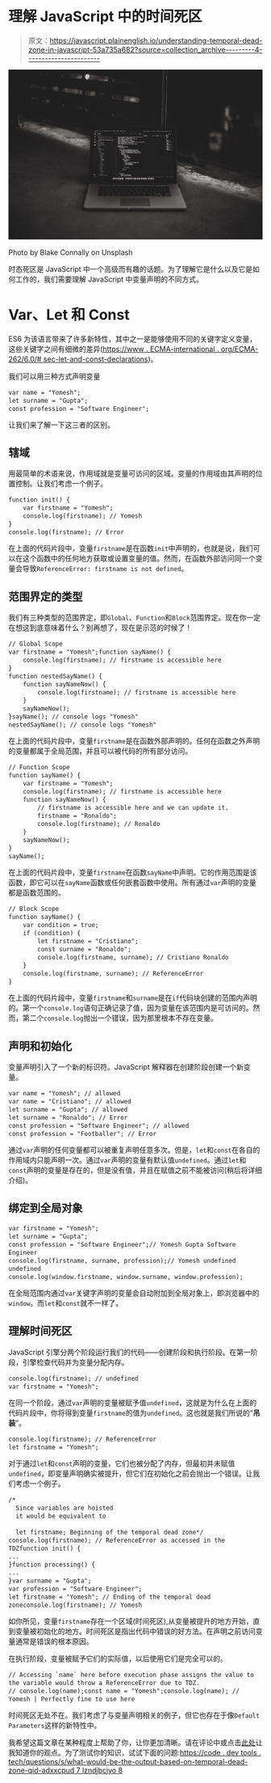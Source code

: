 # 理解 JavaScript 中的时间死区

> 原文：<https://javascript.plainenglish.io/understanding-temporal-dead-zone-in-javascript-53a735a682?source=collection_archive---------4----------------------->

![](img/943d1dfdf27af0448ac30c8da0aaf559.png)

Photo by Blake Connally on Unsplash

时态死区是 JavaScript 中一个高级而有趣的话题。为了理解它是什么以及它是如何工作的，我们需要理解 JavaScript 中变量声明的不同方式。

# Var、Let 和 Const

ES6 为该语言带来了许多新特性，其中之一是能够使用不同的关键字定义变量，这些关键字之间有细微的差异([https://www . ECMA-international . org/ECMA-262/6.0/# sec-let-and-const-declarations](https://www.ecma-international.org/ecma-262/6.0/#sec-let-and-const-declarations))。

我们可以用三种方式声明变量

```
var name = "Yomesh";
let surname = "Gupta";
const profession = "Software Engineer";
```

让我们来了解一下这三者的区别。

## 辖域

用最简单的术语来说，作用域就是变量可访问的区域。变量的作用域由其声明的位置控制。让我们考虑一个例子。

```
function init() {
    var firstname = "Yomesh";
    console.log(firstname); // Yomesh
}
console.log(firstname); // Error
```

在上面的代码片段中，变量`firstname`是在函数`init`中声明的，也就是说，我们可以在这个函数中的任何地方获取或设置变量的值。然而，在函数外部访问同一个变量会导致`ReferenceError: firstname is not defined`。

## 范围界定的类型

我们有三种类型的范围界定，即`Global`、`Function`和`Block`范围界定。现在你一定在想这到底意味着什么？别再想了，现在是示范的时候了！

```
// Global Scope
var firstname = "Yomesh";function sayName() {
    console.log(firstname); // firstname is accessible here
}
function nestedSayName() {
    function sayNameNow() {
        console.log(firstname); // firstname is accessible here
    }
    sayNameNow();
}sayName(); // console logs "Yomesh"
nestedSayName(); // console logs "Yomesh"
```

在上面的代码片段中，变量`firstname`是在函数外部声明的。任何在函数之外声明的变量都属于全局范围，并且可以被代码的所有部分访问。

```
// Function Scope
function sayName() {
    var firstname = "Yomesh";
    console.log(firstname); // firstname is accessible here
    function sayNameNow() {
        // firstname is accessible here and we can update it.
        firstname = "Ronaldo";
        console.log(firstname); // Ronaldo
    }
    sayNameNow();
}
sayName();
```

在上面的代码片段中，变量`firstname`在函数`sayName`中声明。它的作用范围是该函数，即它可以在`sayName`函数或任何嵌套函数中使用。所有通过`var`声明的变量都是函数范围的。

```
// Block Scope
function sayName() {
    var condition = true;
    if (condition) {
        let firstname = "Cristiano";
        const surname = "Ronaldo";
        console.log(firstname, surname); // Cristiano Ronaldo
    }
    console.log(firstname, surname); // ReferenceError
}
```

在上面的代码片段中，变量`firstname`和`surname`是在`if`代码块创建的范围内声明的。第一个`console.log`语句正确记录了值，因为变量在该范围内是可访问的。然而，第二个`console.log`抛出一个错误，因为那里根本不存在变量。

## 声明和初始化

变量声明引入了一个新的标识符。JavaScript 解释器在创建阶段创建一个新变量。

```
var name = "Yomesh"; // allowed
var name = "Cristiano"; // allowed
let surname = "Gupta"; // allowed
let surname = "Ronaldo"; // Error
const profession = "Software Engineer"; // allowed
const profession = "Footballer"; // Error
```

通过`var`声明的任何变量都可以被重复声明任意多次。但是，`let`和`const`在各自的作用域内只能声明一次。通过`var`声明的变量有默认值`undefined`。通过`let`和`const`声明的变量是存在的，但是没有值，并且在赋值之前不能被访问(稍后将详细介绍)。

## 绑定到全局对象

```
var firstname = "Yomesh";
let surname = "Gupta";
const profession = "Software Engineer";// Yomesh Gupta Software Engineer
console.log(firstname, surname, profession);// Yomesh undefined undefined
console.log(window.firstname, window.surname, window.profession);
```

在全局范围内通过`var`关键字声明的变量会自动附加到全局对象上，即浏览器中的`window`。而`let`和`const`就不一样了。

## 理解时间死区

JavaScript 引擎分两个阶段运行我们的代码——创建阶段和执行阶段。在第一阶段，引擎检查代码并为变量分配内存。

```
console.log(firstname); // undefined
var firstname = "Yomesh";
```

在同一个阶段，通过`var`声明的变量被赋予值`undefined`，这就是为什么在上面的代码片段中，你将得到变量`firstname`的值为`undefined`。这也就是我们所说的“**吊装**”。

```
console.log(firstname); // ReferenceError
let firstname = "Yomesh";
```

对于通过`let`和`const`声明的变量，它们也被分配了内存，但最初并未赋值`undefined`，即变量声明确实被提升，但它们在初始化之前会抛出一个错误。让我们考虑一个例子。

```
/*
  Since variables are hoisted
  it would be equivalent to

  let firstname; Beginning of the temporal dead zone*/
console.log(firstname); // ReferenceError as accessed in the TDZfunction init() {
...
}function processing() {
...
}var surname = "Gupta";
var profession = "Software Engineer";
let firstname = "Yomesh"; // Ending of the temporal dead zoneconsole.log(firstname); // Yomesh
```

如你所见，变量`firstname`存在一个区域(时间死区),从变量被提升的地方开始，直到变量被初始化的地方。时间死区是指出代码中错误的好方法。在声明之前访问变量通常是错误的根本原因。

在执行阶段，变量被赋予它们的实际值，以后使用它们是完全可以的。

```
// Accessing `name` here before execution phase assigns the value to the variable would throw a ReferenceError due to TDZ.
// console.log(name);const name = "Yomesh";console.log(name); // Yomesh | Perfectly fine to use here
```

时间死区无处不在。我们考虑了与变量声明相关的例子，但它也存在于像`Default Parameters`这样的新特性中。

我希望这篇文章在某种程度上帮助了你，让你更加清晰。请在评论中或点击[此处](https://www.twitter.com/yomeshgupta)让我知道你的观点。为了测试你的知识，试试下面的问题:[https://code . dev tools . tech/questions/s/what-would-be-the-output-based-on-temporal-dead-zone-qid-adxxcpud 7 lzndjbcjyo 8](https://code.devtools.tech/questions/s/what-would-be-the-output-based-on-temporal-dead-zone---qid---aDXxcPUD7LZNdjBCJYo8/?ref=medium-post-tdz)